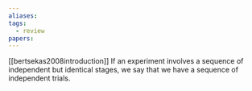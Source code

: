 ```yaml
---
aliases: 
tags:
  - review
papers:
---
```

[[bertsekas2008introduction]]
If an experiment involves a sequence of independent but identical stages, we say that we have a sequence of independent trials.
